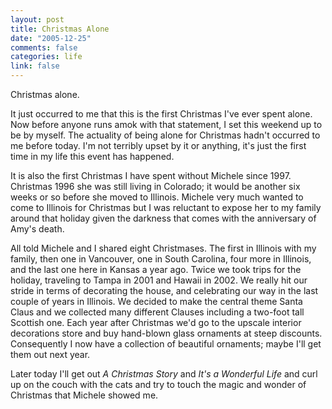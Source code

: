 ```yaml
--- 
layout: post
title: Christmas Alone
date: "2005-12-25"
comments: false
categories: life
link: false
---
```

Christmas alone.

It just occurred to me that this is the first Christmas I've ever spent alone. Now before anyone runs amok with that statement, I set this weekend up to be by myself. The actuality of being alone for Christmas hadn't occurred to me before today. I'm not terribly upset by it or anything, it's just the first time in my life this event has happened.

It is also the first Christmas I have spent without Michele since 1997. Christmas 1996 she was still living in Colorado; it would be another six weeks or so before she moved to Illinois. Michele very much wanted to come to Illinois for Christmas but I was reluctant to expose her to my family around that holiday given the darkness that comes with the anniversary of Amy's death.

All told Michele and I shared eight Christmases. The first in Illinois with my family, then one in Vancouver, one in South Carolina, four more in Illinois, and the last one here in Kansas a year ago. Twice we took trips for the holiday, traveling to Tampa in 2001 and Hawaii in 2002. We really hit our stride in terms of decorating the house, and celebrating our way in the last couple of years in Illinois. We decided to make the central theme Santa Claus and we collected many different Clauses including a two-foot tall Scottish one. Each year after Christmas we'd go to the upscale interior decorations store and buy hand-blown glass ornaments at steep discounts. Consequently I now have a collection of beautiful ornaments; maybe I'll get them out next year.

Later today I'll get out <em>A Christmas Story</em> and <em>It's a Wonderful Life</em> and curl up on the couch with the cats and try to touch the magic and wonder of Christmas that Michele showed me.
